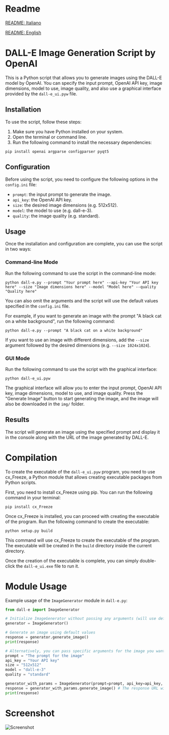 # Readme
[README: Italiano](./README_IT.md)

[README: English](./README.md)

# DALL-E Image Generation Script by OpenAI

This is a Python script that allows you to generate images using the DALL-E model by OpenAI. You can specify the input prompt, OpenAI API key, image dimensions, model to use, image quality, and also use a graphical interface provided by the `dall-e_ui.pyw` file.

## Installation

To use the script, follow these steps:

1. Make sure you have Python installed on your system.
2. Open the terminal or command line.
3. Run the following command to install the necessary dependencies:

```shell
pip install openai argparse configparser pyqt5
```

## Configuration

Before using the script, you need to configure the following options in the `config.ini` file:

- `prompt`: the input prompt to generate the image.
- `api_key`: the OpenAI API key.
- `size`: the desired image dimensions (e.g. 512x512).
- `model`: the model to use (e.g. dall-e-3).
- `quality`: the image quality (e.g. standard).

## Usage

Once the installation and configuration are complete, you can use the script in two ways:

### Command-line Mode

Run the following command to use the script in the command-line mode:

```shell
python dall-e.py --prompt "Your prompt here" --api-key "Your API key here" --size "Image dimensions here" --model "Model here" --quality "Quality here"
```

You can also omit the arguments and the script will use the default values specified in the `config.ini` file.

For example, if you want to generate an image with the prompt "A black cat on a white background", run the following command:

```shell
python dall-e.py --prompt "A black cat on a white background"
```

If you want to use an image with different dimensions, add the `--size` argument followed by the desired dimensions (e.g. `--size 1024x1024`).

### GUI Mode

Run the following command to use the script with the graphical interface:

```shell
python dall-e_ui.pyw
```

The graphical interface will allow you to enter the input prompt, OpenAI API key, image dimensions, model to use, and image quality. Press the "Generate Image" button to start generating the image, and the image will also be downloaded in the `img/` folder.

## Results

The script will generate an image using the specified prompt and display it in the console along with the URL of the image generated by DALL-E.

# Compilation
To create the executable of the `dall-e_ui.pyw` program, you need to use cx_Freeze, a Python module that allows creating executable packages from Python scripts.

First, you need to install cx_Freeze using pip. You can run the following command in your terminal:

```
pip install cx_Freeze
```

Once cx_Freeze is installed, you can proceed with creating the executable of the program.
Run the following command to create the executable:

```
python setup.py build
```

This command will use cx_Freeze to create the executable of the program. The executable will be created in the `build` directory inside the current directory.

Once the creation of the executable is complete, you can simply double-click the `dall-e_ui.exe` file to run it.

# Module Usage
Example usage of the `ImageGenerator` module in `dall-e.py`:

```python
from dall-e import ImageGenerator

# Initialize ImageGenerator without passing any arguments (will use default values from config.ini)
generator = ImageGenerator()

# Generate an image using default values
response = generator.generate_image()
print(response)

# Alternatively, you can pass specific arguments for the image you want to generate
prompt = "The prompt for the image"
api_key = "Your API key"
size = "512x512"
model = "dall-e-3"
quality = "standard"

generator_with_params = ImageGenerator(prompt=prompt, api_key=api_key, size=size, model=model, quality=quality)
response = generator_with_params.generate_image() # The response URL with the generated image
print(response)
```

# Screenshot

![Screenshot](https://github.com/nemmusu/dall-e-interface/blob/main/screenshots/interface_example.png)